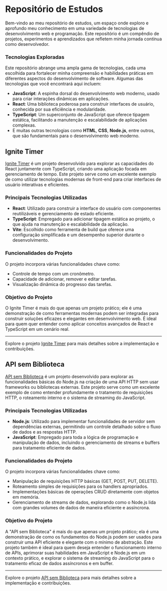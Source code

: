 # Repositório de Estudos

Bem-vindo ao meu repositório de estudos, um espaço onde exploro e aprofundo meu conhecimento em uma variedade de tecnologias de desenvolvimento web e programação. Este repositório é um compêndio de projetos, experimentos e aprendizados que refletem minha jornada contínua como desenvolvedor.

### Tecnologias Exploradas

Este repositório abrange uma ampla gama de tecnologias, cada uma escolhida para fortalecer minha compreensão e habilidades práticas em diferentes aspectos do desenvolvimento de software. Algumas das tecnologias que você encontrará aqui incluem:

- **JavaScript**: A espinha dorsal do desenvolvimento web moderno, usado para criar interações dinâmicas em aplicações.
- **React**: Uma biblioteca poderosa para construir interfaces de usuário, conhecida por sua eficiência e modularidade.
- **TypeScript**: Um superconjunto de JavaScript que oferece tipagem estática, facilitando a manutenção e escalabilidade de aplicações complexas.
- E muitas outras tecnologias como **HTML**, **CSS**, **Node.js**, entre outros, que são fundamentais para o desenvolvimento web moderno.

## Ignite Timer

[Ignite Timer](https://github.com/lfqcamargo/Estudos/tree/main/React/ignite-timer) é um projeto desenvolvido para explorar as capacidades do React juntamente com TypeScript, criando uma aplicação focada em gerenciamento de tempo. Este projeto serve como um excelente exemplo de como utilizar tecnologias modernas de front-end para criar interfaces de usuário interativas e eficientes.

### Principais Tecnologias Utilizadas

- **React**: Utilizado para construir a interface do usuário com componentes reutilizáveis e gerenciamento de estado eficiente.
- **TypeScript**: Empregado para adicionar tipagem estática ao projeto, o que ajuda na manutenção e escalabilidade da aplicação.
- **Vite**: Escolhido como ferramenta de build que oferece uma configuração simplificada e um desempenho superior durante o desenvolvimento.

### Funcionalidades do Projeto

O projeto incorpora várias funcionalidades chave como:
- Controle de tempo com um cronômetro.
- Capacidade de adicionar, remover e editar tarefas.
- Visualização dinâmica do progresso das tarefas.

### Objetivo do Projeto

O Ignite Timer é mais do que apenas um projeto prático; ele é uma demonstração de como ferramentas modernas podem ser integradas para construir soluções eficazes e elegantes em desenvolvimento web. É ideal para quem quer entender como aplicar conceitos avançados de React e TypeScript em um cenário real.

---

Explore o projeto [Ignite Timer](https://github.com/lfqcamargo/Estudos/tree/main/React/ignite-timer) para mais detalhes sobre a implementação e contribuições.

## API sem Biblioteca

[API sem Biblioteca](https://github.com/lfqcamargo/Estudos/tree/main/Node/api-sem-biblioteca) é um projeto desenvolvido para explorar as funcionalidades básicas do Node.js na criação de uma API HTTP sem usar frameworks ou bibliotecas externas. Este projeto serve como um excelente exemplo de como entender profundamente o tratamento de requisições HTTP, o roteamento interno e o sistema de streaming do JavaScript.

### Principais Tecnologias Utilizadas

- **Node.js**: Utilizado para implementar funcionalidades de servidor sem dependências externas, permitindo um controle detalhado sobre o fluxo de dados e as respostas HTTP.
- **JavaScript**: Empregado para toda a lógica de programação e manipulação de dados, incluindo o gerenciamento de streams e buffers para tratamento eficiente de dados.

### Funcionalidades do Projeto

O projeto incorpora várias funcionalidades chave como:
- Manipulação de requisições HTTP básicas (GET, POST, PUT, DELETE).
- Roteamento simples de requisições para os handlers apropriados.
- Implementações básicas de operações CRUD diretamente com objetos em memória.
- Gerenciamento de streams de dados, explorando como o Node.js lida com grandes volumes de dados de maneira eficiente e assíncrona.

### Objetivo do Projeto

A "API sem Biblioteca" é mais do que apenas um projeto prático; ela é uma demonstração de como os fundamentos do Node.js podem ser usados para construir uma API eficiente e elegante com o mínimo de abstração. Este projeto também é ideal para quem deseja entender o funcionamento interno de APIs, aprimorar suas habilidades em JavaScript e Node.js em um contexto prático, e explorar o sistema de streaming do JavaScript para o tratamento eficaz de dados assíncronos e em buffer.

---

Explore o projeto [API sem Biblioteca](https://github.com/lfqcamargo/Estudos/tree/main/Node/api-sem-biblioteca) para mais detalhes sobre a implementação e contribuições.

